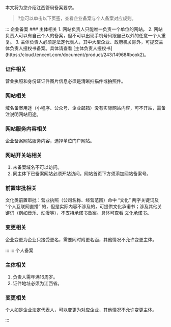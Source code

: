 本文将为您介绍江西管局备案要求。
>?您可以单击以下页签，查看企业备案与个人备案对应规则。

<dx-tabs>
::: 企业备案
### 主体相关
1. 网站负责人只能唯一负责一个单位的网站。
2. 网站负责人可以有自己个人的备案，但不可以出现手机号码跟自己以外的任意一个人重复。
3. 主体负责人必须是法定代表人，其中大型企业、政府机关除外，可提交主体负责人授权书备案。具体请查看 [主体负责人授权书](https://cloud.tencent.com/document/product/243/14968#book2)。

### 证件相关
营业执照和身份证证件图片信息必须是清晰扫描件或拍照件。

### 网站相关
域名备案用途（小程序、公众号、企业邮箱）没有实际网站内容，可不开站，需备注说明网站用途。


### 网站服务内容相关
企业备案网站服务内容，选择单位门户网站。

### 网站开关站相关
1. 未备案域名不可以访问。
2. 同主体下已备案网站必须开站访问，网站首页下方须添加网站备案号。

### 前置审批相关
文化类前置审批：营业执照（公司名称、经营范围）命中 “文化” 两字关键词及 “个人互联网直播” 的，但是实际内容不涉及的，可提供文化承诺书；涉及其他关键词（例如音乐、动漫等），不支持承诺书备案。具体可查看 [文化承诺书](https://cloud.tencent.com/document/product/243/14968#culturecommitmentLetter)。

### 变更相关
企业变更为企业只接受更名，需要同时附更名函，其他情况不允许变更主体。

:::
::: 个人备案
### 主体相关
1. 负责人需年满16周岁。
2. 证件地址必须为江西省。

### 变更相关
个人如是企业法定代表人，可以变更为对应企业，其他情况不允许变更主体。

:::
</dx-tabs>
